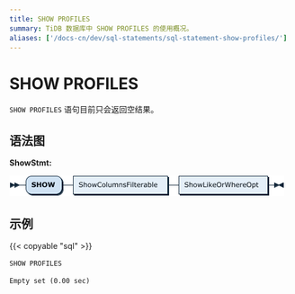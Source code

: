 ```yaml
---
title: SHOW PROFILES
summary: TiDB 数据库中 SHOW PROFILES 的使用概况。
aliases: ['/docs-cn/dev/sql-statements/sql-statement-show-profiles/']
---
```


# SHOW PROFILES

`SHOW PROFILES` 语句目前只会返回空结果。

## 语法图

**ShowStmt:**

![ShowStmt](/media/sqlgram/ShowStmt.png)

## 示例

{{< copyable "sql" >}}

```sql
SHOW PROFILES
```

```
Empty set (0.00 sec)
```
